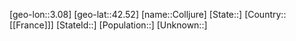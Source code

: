 ﻿---
location: [42.52,3.08]
type: City
tags:
- geo/City


SpocWebEntityId: 29643
isDeleted: false
confidential: public

---
[geo-lon::3.08]
[geo-lat::42.52]
[name::Colljure]
[State::]
[Country::[[France]]]
[StateId::]
[Population::]
[Unknown::]

